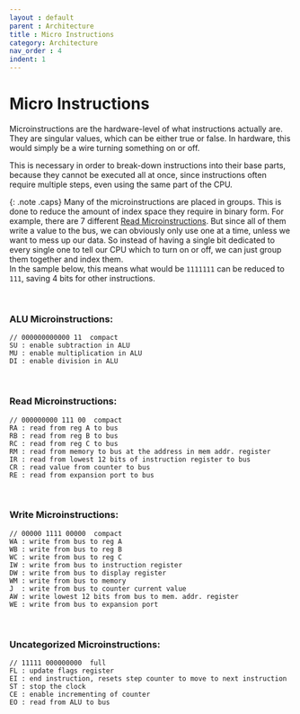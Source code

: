 ```yaml
---
layout : default
parent : Architecture
title : Micro Instructions
category: Architecture
nav_order : 4
indent: 1
---
```


# Micro Instructions

Microinstructions are the hardware-level of what instructions actually are. They are singular values, which can be either true or false. In hardware, this would simply be a wire turning something on or off.

This is necessary in order to break-down instructions into their base parts, because they cannot be executed all at once, since instructions often require multiple steps, even using the same part of the CPU.

{: .note .caps}
Many of the microinstructions are placed in groups. This is done to reduce the amount of index space they require in binary form. For example, there are 7 different [Read Microinstructions](https://sam-astro.github.io/Astro8-Computer/docs/Architecture/Micro%20Instructions.html#read-microinstructions). But since all of them write a value to the bus, we can obviously only use one at a time, unless we want to mess up our data. So instead of having a single bit dedicated to every single one to tell our CPU which to turn on or off, we can just group them together and index them. <br/> In the sample below, this means what would be `1111111` can be reduced to `111`, saving 4 bits for other instructions. 

<br>

### ALU Microinstructions:

```
// 000000000000 11  compact
SU : enable subtraction in ALU
MU : enable multiplication in ALU
DI : enable division in ALU
```

<br>

### Read Microinstructions:

```
// 000000000 111 00  compact
RA : read from reg A to bus
RB : read from reg B to bus
RC : read from reg C to bus
RM : read from memory to bus at the address in mem addr. register
IR : read from lowest 12 bits of instruction register to bus
CR : read value from counter to bus
RE : read from expansion port to bus
```

<br>

### Write Microinstructions:

```
// 00000 1111 00000  compact
WA : write from bus to reg A
WB : write from bus to reg B
WC : write from bus to reg C
IW : write from bus to instruction register
DW : write from bus to display register
WM : write from bus to memory
J  : write from bus to counter current value
AW : write lowest 12 bits from bus to mem. addr. register
WE : write from bus to expansion port
```

<br>

### Uncategorized Microinstructions:

```
// 11111 000000000  full
FL : update flags register
EI : end instruction, resets step counter to move to next instruction
ST : stop the clock
CE : enable incrementing of counter
EO : read from ALU to bus
```

<br>
